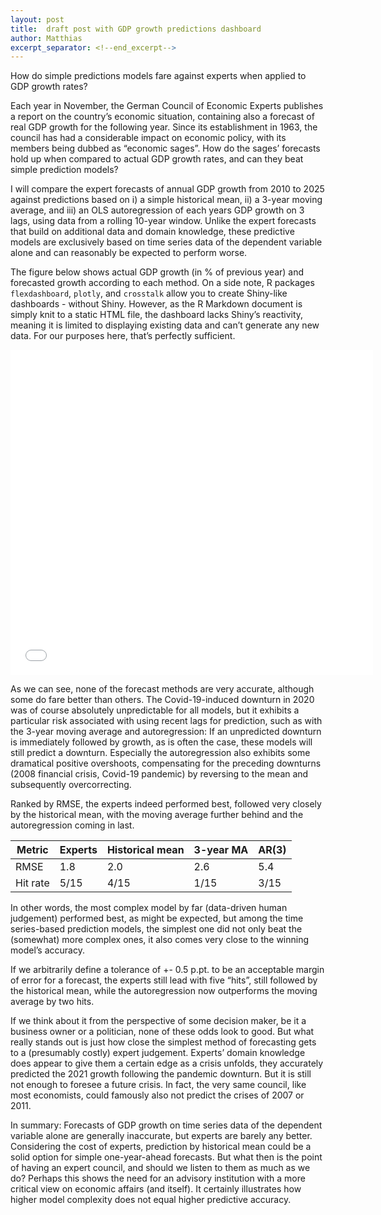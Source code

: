 ```yaml
---
layout: post
title:  draft post with GDP growth predictions dashboard
author: Matthias
excerpt_separator: <!--end_excerpt-->
---
```

How do simple predictions models fare against experts when applied to GDP growth rates? <!--end_excerpt-->

Each year in November, the German Council of Economic Experts publishes a report on the country’s economic situation, containing also a forecast of real GDP growth for the following year. Since its establishment in 1963, the council has had a considerable impact on economic policy, with its members being dubbed as “economic sages”. How do the sages’ forecasts hold up when compared to actual GDP growth rates, and can they beat simple prediction models?

I will compare the expert forecasts of annual GDP growth from 2010 to 2025 against predictions based on i) a simple historical mean, ii) a 3-year moving average, and iii) an OLS autoregression of each years GDP growth on 3 lags, using data from a rolling 10-year window. Unlike the expert forecasts that build on additional data and domain knowledge, these predictive models are exclusively based on time series data of the dependent variable alone and can reasonably be expected to perform worse.

The figure below shows actual GDP growth (in % of previous year) and forecasted growth according to each method. On a side note, R packages `flexdashboard`, `plotly`, and `crosstalk` allow you to create Shiny-like dashboards - without Shiny. However, as the R Markdown document is simply knit to a static HTML file, the dashboard lacks Shiny’s reactivity, meaning it is limited to displaying existing data and can’t generate any new data. For our purposes here, that’s perfectly sufficient.

<iframe src="/images/dashboard-gdp-growth-prediction.html" height="520px" width="115%" style="border:none;"></iframe>

As we can see, none of the forecast methods are very accurate, although some do fare better than others. The Covid-19-induced downturn in 2020 was of course absolutely unpredictable for all models, but it exhibits a particular risk associated with using recent lags for prediction, such as with the 3-year moving average and autoregression: If an unpredicted downturn is immediately followed by growth, as is often the case, these models will still predict a downturn. Especially the autoregression also exhibits some dramatical positive overshoots, compensating for the preceding downturns (2008 financial crisis, Covid-19 pandemic) by reversing to the mean and subsequently overcorrecting. 

Ranked by RMSE, the experts indeed performed best, followed very closely by the historical mean, with the moving average further behind and the autoregression coming in last.

|Metric	|Experts|Historical mean|3-year MA|AR(3)|
|---	|---|---|---|---|
|RMSE	|1.8|2.0|2.6|5.4|
|Hit rate	|5/15|4/15|1/15|3/15|

In other words, the most complex model by far (data-driven human judgement) performed best, as might be expected, but among the time series-based prediction models, the simplest one did not only beat the (somewhat) more complex ones, it also comes very close to the winning model’s accuracy. 

If we arbitrarily define a tolerance of +- 0.5 p.pt. to be an acceptable margin of error for a forecast, the experts still lead with five “hits”, still followed by the historical mean, while the autoregression now outperforms the moving average by two hits.

If we think about it from the perspective of some decision maker, be it a business owner or a politician, none of these odds look to good. But what really stands out is just how close the simplest method of forecasting gets to a (presumably costly) expert judgement. Experts’ domain knowledge does appear to give them a certain edge as a crisis unfolds, they accurately predicted the 2021 growth following the pandemic downturn. But it is still not enough to foresee a future crisis. In fact, the very same council, like most economists, could famously also not predict the crises of 2007 or 2011.

In summary: Forecasts of GDP growth on time series data of the dependent variable alone are generally inaccurate, but experts are barely any better. Considering the cost of experts, prediction by historical mean could be a solid option for simple one-year-ahead forecasts. But what then is the point of having an expert council, and should we listen to them as much as we do? Perhaps this shows the need for an advisory institution with a more critical view on economic affairs (and itself). It certainly illustrates how higher model complexity does not equal higher predictive accuracy.
